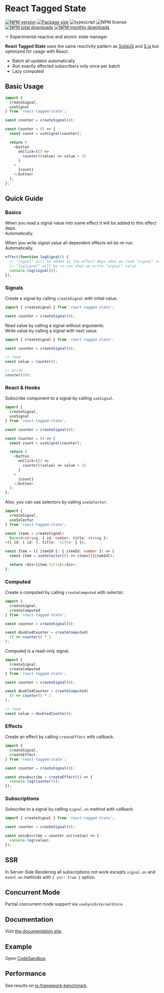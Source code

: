 # React Tagged State

[![NPM version](https://img.shields.io/npm/v/react-tagged-state.svg?style=flat)](https://www.npmjs.com/package/react-tagged-state)
[![Package size](https://img.shields.io/bundlephobia/minzip/react-tagged-state.svg)](https://bundlephobia.com/result?p=react-tagged-state)
![typescript](https://img.shields.io/badge/%3C%2F%3E-TypeScript-blue.svg)
![NPM license](https://img.shields.io/npm/l/react-tagged-state.svg?style=flat)
[![NPM total downloads](https://img.shields.io/npm/dt/react-tagged-state.svg?style=flat)](https://npmcharts.com/compare/react-tagged-state?minimal=true)
[![NPM monthly downloads](https://img.shields.io/npm/dm/react-tagged-state.svg?style=flat)](https://npmcharts.com/compare/react-tagged-state?minimal=true)

⚛️ Experimental reactive and atomic state manager

**React Tagged State** uses the same reactivity pattern as [SolidJS](https://www.solidjs.com/) and [S.js](https://github.com/adamhaile/S) but optimized for usage with React.

- Batch all updates automatically
- Run exactly affected subscribers only once per batch
- Lazy computed

## Basic Usage

```typescript jsx
import {
  createSignal,
  useSignal
} from 'react-tagged-state';

const counter = createSignal(0);

const Counter = () => {
  const count = useSignal(counter);

  return (
    <button
      onClick={() =>
        counter((value) => value + 1)
      }
    >
      {count}
    </button>
  );
};
```

## Quick Guide

### Basics

When you read a signal value into some effect it will be added to this effect deps.<br>
Automatically.

When you write signal value all dependent effects wil be re-run.<br>
Automatically.

```typescript jsx
effect(function logSignal() {
  // "signal" will be added to the effect deps when we read "signal" value
  // "logSignal" will be re-run when we write "signal" value
  console.log(signal());
});
```

### Signals

Create a signal by calling `createSignal` with initial value.

```typescript jsx
import { createSignal } from 'react-tagged-state';

const counter = createSignal(0);
```

Read value by calling a signal without arguments.<br>
Write value by calling a signal with next value.

```typescript jsx
import { createSignal } from 'react-tagged-state';

const counter = createSignal(0);

// read
const value = counter();

// write
counter(10);
```

### React & Hooks

Subscribe component to a signal by calling `useSignal`.

```typescript jsx
import {
  createSignal,
  useSignal
} from 'react-tagged-state';

const counter = createSignal(0);

const Counter = () => {
  const count = useSignal(counter);

  return (
    <button
      onClick={() =>
        counter((value) => value + 1)
      }
    >
      {count}
    </button>
  );
};
```

Also, you can use selectors by calling `useSelector`.

```typescript jsx
import {
  createSignal,
  useSelector
} from 'react-tagged-state';

const items = createSignal<
  Record<string, { id: number; title: string }>
>({ id: { id: 0, title: 'title' } });

const Item = ({ itemId }: { itemId: number }) => {
  const item = useSelector(() => items()[itemId]);

  return <div>{item.title}</div>;
};
```

### Computed

Create a computed by calling `createComputed` with selector.

```typescript jsx
import {
  createSignal,
  createComputed
} from 'react-tagged-state';

const counter = createSignal(0);

const doubledCounter = createComputed(
  () => counter() * 2
);
```

Computed is a read-only signal.

```typescript jsx
import {
  createSignal,
  createComputed
} from 'react-tagged-state';

const counter = createSignal(0);

const doubledCounter = createComputed(
  () => counter() * 2
);

// read
const value = doubledCounter();
```

### Effects

Create an effect by calling `createEffect` with callback.

```typescript jsx
import {
  createSignal,
  createEffect
} from 'react-tagged-state';

const counter = createSignal(0);

const unsubscribe = createEffect(() => {
  console.log(counter());
});
```

### Subscriptions

Subscribe to a signal by calling `signal.on` method with callback.

```typescript jsx
import { createSignal } from 'react-tagged-state';

const counter = createSignal(0);

const unsubscribe = counter.on((value) => {
  console.log(value);
});
```

## SSR

In Server-Side Rendering all subscriptions not work excepts `signal.on` and `event.on` methods with `{ ssr: true }` option.

## Concurrent Mode

Partial concurrent mode support via `useSyncExternalStore`.

## Documentation

Visit [the documentation site](https://oleggrishechkin.github.io/react-tagged-state/).

## Example

Open [CodeSandbox](https://codesandbox.io/s/react-tagged-state-qco1t)

## Performance

See results on [js-framework-benchmark](https://rawgit.com/krausest/js-framework-benchmark/master/webdriver-ts-results/table.html).
